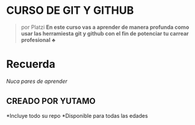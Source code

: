 # CURSO DE GIT Y GITHUB
> por Platzi
**En este curso vas a aprender de manera profunda como usar las herramiesta git y github con el fin de potenciar tu carrear profesional**
&clubs;

# Recuerda
###### Nuca pares de aprender

## CREADO POR YUTAMO
*Incluye todo su repo
*Disponible para todas las edades